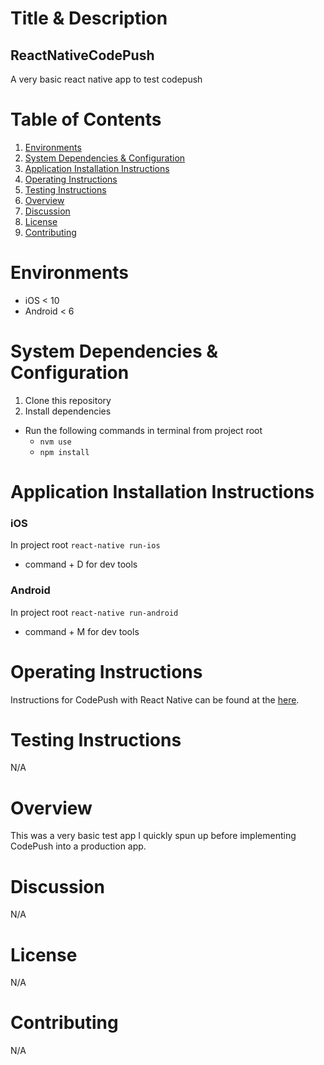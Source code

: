 # Title & Description

## ReactNativeCodePush

A very basic react native app to test codepush

# Table of Contents

1. [Environments](#environments)
2. [System Dependencies & Configuration](#system-dependencies-&-configuration)
3. [Application Installation Instructions](#application-installation-instructions)
4. [Operating Instructions](#operating-instructions)
5. [Testing Instructions](#testing-instructions)
6. [Overview](#overview)
7. [Discussion](#discussion)
8. [License](#license)
9. [Contributing](#contributing)

# Environments

- iOS < 10
- Android < 6

# System Dependencies & Configuration

1. Clone this repository
2. Install dependencies

- Run the following commands in terminal from project root
  - `nvm use`
  - `npm install`

# Application Installation Instructions

### iOS

In project root `react-native run-ios`

- command + D for dev tools

### Android

In project root `react-native run-android`

- command + M for dev tools

# Operating Instructions

Instructions for CodePush with React Native can be found at the [here](https://github.com/Microsoft/react-native-code-push).

# Testing Instructions

N/A

# Overview

This was a very basic test app I quickly spun up before implementing CodePush into a production app.

# Discussion

N/A

# License

N/A

# Contributing

N/A
